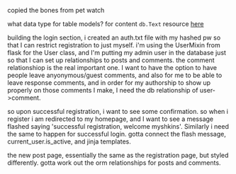 copied the bones from pet watch

what data type for table models? for content `db.Text` resource <a href="https://docs.sqlalchemy.org/en/14/core/type_basics.html">here</a> 

building the login section, i created an auth.txt file with my hashed pw so that I can restrict registration to just myself. i'm using the UserMixin from flask for the User class, and I'm putting my admin user in the database just so that I can set up relationships to posts and comments. the comment relationshiop is the real important one. I want to have the option to have people leave anyonymous/guest comments, and also for me to be able to leave response comments, and in order for my authorship to show up properly on those comments I make, I need the db relationship of user->comment. 

so upon successful registration, i want to see some confirmation. so when i register i am redirected to my homepage, and I want to see a message flashed saying 'successful registration, welcome myshkins'. Similarly i need the same to happen for successful login. gotta connect the flash message, current_user.is_active, and jinja templates.

the new post page, essentially the same as the registration page, but styled differently.
gotta work out the orm relationships for posts and comments. 